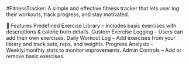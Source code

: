 #FitnessTracker:
A simple and effective fitness tracker that lets user log their workouts, track progress, and stay motivated.

🚀 Features
Predefined Exercise Library – Includes basic exercises with descriptions & calorie burn details.
Custom Exercise Logging – Users can add their own exercises.
Daily Workout Log – Add exercises from your library and track sets, reps, and weights.
Progress Analysis – Weekly/monthly stats to monitor improvements.
Admin Controls – Add or remove basic exercises.
